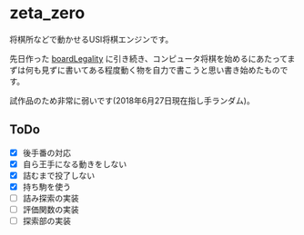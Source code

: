 # zeta_zero

将棋所などで動かせるUSI将棋エンジンです。

先日作った [boardLegality](https://github.com/0z4ck/boardLegality) に引き続き、コンピュータ将棋を始めるにあたってまずは何も見ずに書いてある程度動く物を自力で書こうと思い書き始めたものです。

試作品のため非常に弱いです(2018年6月27日現在指し手ランダム)。

## ToDo
- [x] 後手番の対応
- [x] 自ら王手になる動きをしない
- [x] 詰むまで投了しない
- [x] 持ち駒を使う
- [ ] 詰み探索の実装
- [ ] 評価関数の実装
- [ ] 探索部の実装
